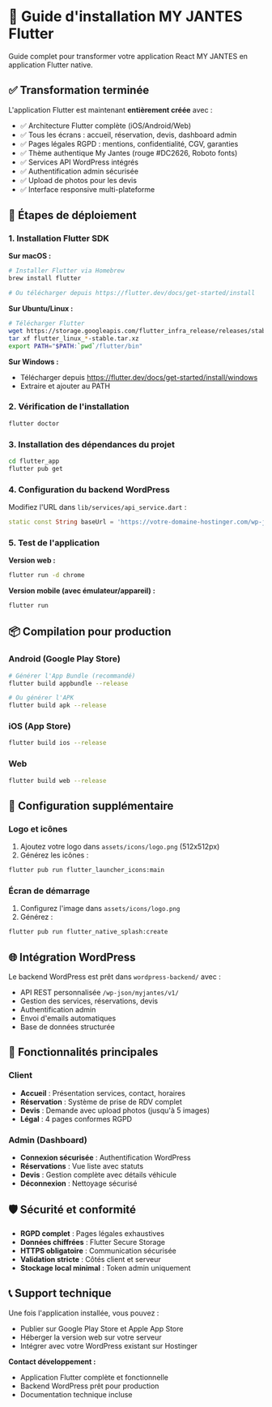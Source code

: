 # 📱 Guide d'installation MY JANTES Flutter

Guide complet pour transformer votre application React MY JANTES en application Flutter native.

## ✅ Transformation terminée

L'application Flutter est maintenant **entièrement créée** avec :

- ✅ Architecture Flutter complète (iOS/Android/Web)
- ✅ Tous les écrans : accueil, réservation, devis, dashboard admin
- ✅ Pages légales RGPD : mentions, confidentialité, CGV, garanties
- ✅ Thème authentique My Jantes (rouge #DC2626, Roboto fonts)
- ✅ Services API WordPress intégrés
- ✅ Authentification admin sécurisée
- ✅ Upload de photos pour les devis
- ✅ Interface responsive multi-plateforme

## 🚀 Étapes de déploiement

### 1. Installation Flutter SDK

**Sur macOS :**
```bash
# Installer Flutter via Homebrew
brew install flutter

# Ou télécharger depuis https://flutter.dev/docs/get-started/install
```

**Sur Ubuntu/Linux :**
```bash
# Télécharger Flutter
wget https://storage.googleapis.com/flutter_infra_release/releases/stable/linux/flutter_linux_3.16.0-stable.tar.xz
tar xf flutter_linux_*-stable.tar.xz
export PATH="$PATH:`pwd`/flutter/bin"
```

**Sur Windows :**
- Télécharger depuis https://flutter.dev/docs/get-started/install/windows
- Extraire et ajouter au PATH

### 2. Vérification de l'installation
```bash
flutter doctor
```

### 3. Installation des dépendances du projet
```bash
cd flutter_app
flutter pub get
```

### 4. Configuration du backend WordPress

Modifiez l'URL dans `lib/services/api_service.dart` :
```dart
static const String baseUrl = 'https://votre-domaine-hostinger.com/wp-json/myjantes/v1';
```

### 5. Test de l'application

**Version web :**
```bash
flutter run -d chrome
```

**Version mobile (avec émulateur/appareil) :**
```bash
flutter run
```

## 📦 Compilation pour production

### Android (Google Play Store)
```bash
# Générer l'App Bundle (recommandé)
flutter build appbundle --release

# Ou générer l'APK
flutter build apk --release
```

### iOS (App Store)
```bash
flutter build ios --release
```

### Web
```bash
flutter build web --release
```

## 🔧 Configuration supplémentaire

### Logo et icônes
1. Ajoutez votre logo dans `assets/icons/logo.png` (512x512px)
2. Générez les icônes :
```bash
flutter pub run flutter_launcher_icons:main
```

### Écran de démarrage
1. Configurez l'image dans `assets/icons/logo.png`
2. Générez :
```bash
flutter pub run flutter_native_splash:create
```

## 🌐 Intégration WordPress

Le backend WordPress est prêt dans `wordpress-backend/` avec :
- API REST personnalisée `/wp-json/myjantes/v1/`
- Gestion des services, réservations, devis
- Authentification admin
- Envoi d'emails automatiques
- Base de données structurée

## 📱 Fonctionnalités principales

### Client
- **Accueil** : Présentation services, contact, horaires
- **Réservation** : Système de prise de RDV complet
- **Devis** : Demande avec upload photos (jusqu'à 5 images)
- **Légal** : 4 pages conformes RGPD

### Admin (Dashboard)
- **Connexion sécurisée** : Authentification WordPress
- **Réservations** : Vue liste avec statuts
- **Devis** : Gestion complète avec détails véhicule
- **Déconnexion** : Nettoyage sécurisé

## 🛡️ Sécurité et conformité

- **RGPD complet** : Pages légales exhaustives
- **Données chiffrées** : Flutter Secure Storage
- **HTTPS obligatoire** : Communication sécurisée
- **Validation stricte** : Côtés client et serveur
- **Stockage local minimal** : Token admin uniquement

## 📞 Support technique

Une fois l'application installée, vous pouvez :
- Publier sur Google Play Store et Apple App Store
- Héberger la version web sur votre serveur
- Intégrer avec votre WordPress existant sur Hostinger

**Contact développement :**
- Application Flutter complète et fonctionnelle
- Backend WordPress prêt pour production
- Documentation technique incluse